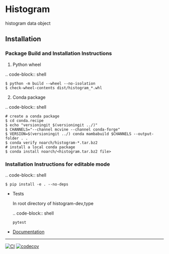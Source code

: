 # Histogram
histogram data object

## Installation

### Package Build and Installation Instructions

1. Python wheel

  .. code-block:: shell

    $ python -m build --wheel --no-isolation
    $ check-wheel-contents dist/histogram_*.whl

2. Conda package

  .. code-block:: shell

    # create a conda package
    $ cd conda.recipe
    $ echo "versioningit $(versioningit ../)"
    $ CHANNELS="--channel mcvine --channel conda-forge"
    $ VERSION=$(versioningit ../) conda mambabuild $CHANNELS --output-folder . .
    $ conda verify noarch/histogram-*.tar.bz2
    # install a local conda package
    $ conda install noarch/<histogram.tar.bz2 file>

### Installation Instructions for editable mode

  .. code-block:: shell

    $ pip install -e . --no-deps

* Tests

  In root directory of histogram-dev,type
  
  .. code-block:: shell

    `pytest`

* [Documentation](http://danse-inelastic.github.io/histogram)

---

[![CI](https://github.com/neutrons/histogram-dev/actions/workflows/actions.yml/badge.svg?branch=next)](https://github.com/neutrons/histogram-dev/actions/workflows/actions.yml)
[![codecov](https://codecov.io/gh/neutrons/histogram-dev/graph/badge.svg?token=Z0Y3B6XEWP)](https://codecov.io/gh/neutrons/histogram-dev)
